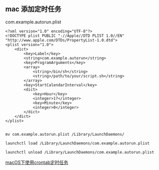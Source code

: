 ## mac 添加定时任务



com.example.autorun.plist

```
<?xml version="1.0" encoding="UTF-8"?>
<!DOCTYPE plist PUBLIC "-//Apple//DTD PLIST 1.0//EN" "http://www.apple.com/DTDs/PropertyList-1.0.dtd">
<plist version="1.0">
    <dict>
        <key>Label</key>
        <string>com.example.autorun</string>
        <key>ProgramArguments</key>
        <array>
            <string>/bin/sh</string>
            <string>/path/to/your/script.sh</string>
        </array>
        <key>StartCalendarInterval</key>
        <dict>
            <key>Hour</key>
            <integer>17</integer>
            <key>Minute</key>
            <integer>0</integer>
        </dict>
    </dict>
</plist>

```

```

mv com.example.autorun.plist /Library/LaunchDaemons/

launchctl load /Library/LaunchDaemons/com.example.autorun.plist

launchctl unload /Library/LaunchDaemons/com.example.autorun.plist

```




[macOS下使用crontab定时任务](https://blog.csdn.net/seanxwq/article/details/125484860)
